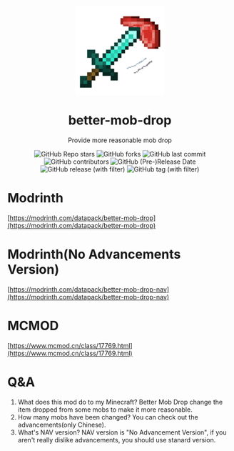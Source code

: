 <div align="center">
    <img align="center" src="https://raw.githubusercontent.com/whwdzg/better-mob-drop/main/pack.png" alt="logo" width="200">
    <h1 align="center">better-mob-drop</h1>
    <p align="enter">Provide more reasonable mob drop</p>
    <img alt="GitHub Repo stars" src="https://img.shields.io/github/stars/whwdzg/better-mob-drop">
    <img alt="GitHub forks" src="https://img.shields.io/github/forks/whwdzg/better-mob-drop">
    <img alt="GitHub last commit" src="https://img.shields.io/github/last-commit/whwdzg/better-mob-drop">
    <img alt="GitHub contributors" src="https://img.shields.io/github/contributors/whwdzg/better-mob-drop">
    <img alt="GitHub (Pre-)Release Date" src="https://img.shields.io/github/release-date-pre/whwdzg/better-mob-drop">
    <img alt="GitHub release (with filter)" src="https://img.shields.io/github/v/release/whwdzg/better-mob-drop">
    <img alt="GitHub tag (with filter)" src="https://img.shields.io/github/v/tag/whwdzg/better-mob-drop">
    </br>
</div>

# Modrinth
[https://modrinth.com/datapack/better-mob-drop](https://modrinth.com/datapack/better-mob-drop)

# Modrinth(No Advancements Version)
[https://modrinth.com/datapack/better-mob-drop-nav](https://modrinth.com/datapack/better-mob-drop-nav)

# MCMOD
[https://www.mcmod.cn/class/17769.html](https://www.mcmod.cn/class/17769.html)

# Q&A
1. What does this mod do to my Minecraft?
   Better Mob Drop change the item dropped from some mobs to make it more reasonable.
2. How many mobs have been changed?
   You can check out the advancements(only Chinese).
3. What's NAV version?
   NAV version is "No Advancement Version", if you aren't really dislike advancements, you should use stanard version.